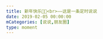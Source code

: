 ```yaml
---
title: 新年快乐🎉🎉<br>——这是一条定时说说
date: 2019-02-05 00:00:00
mCategories: [说说,朋友圈]
type: moment
---
```


<div id="pics-20190205000000"></div>

<script>
var data = [
    {"link": "2019-02-05_000000.gif", "type": "shuoshuo"}
];
picsRender(data, "pics-20190205000000");
</script>
